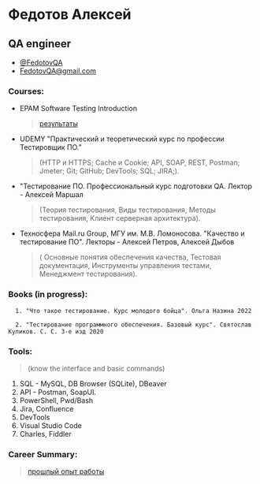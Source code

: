 # Федотов Алексей
## QA engineer

- [@FedotovQA](https://t.me/FedotovQA)
- [FedotovQA@gmail.com](mailto:FedotovQA@gmail.com)

### Courses:
- EPAM Software Testing Introduction
  > [результаты](https://raw.githubusercontent.com/FedotovQA/Portfolio/main/Opera%20Снимок_2023-03-21_153342_elearn.epam.com.png)

- UDEMY "Практический и теоретический курс по профессии Тестировщик ПО." 
  > (НТТР и HTTPS; Cache и Cookie; API, SOAP, REST, Postman; Jmeter; Git; GitHub; DevTools; SQL; JIRA;).

- "Тестирование ПО. Профессиональный курс подготовки QA. Лектор - Алексей Маршал
  > (Теория тестирования, Виды тестирования, Методы тестирования, Клиент серверная архитектура).

- Техносфера Mail.ru Group, МГУ им. М.В. Ломоносова. "Качество и тестирование ПО". Лекторы - Алексей Петров, Алексей Дыбов
  > ( Основные понятия обеспечения качества, Тестовая документация, Инструменты управления тестами, Менеджмент тестирования).

### Books (in progress):
```
  1. "Что такое тестирование. Курс молодого бойца". Ольга Назина 2022
```
```
  2. "Тестирование программного обеспечения. Базовый курс". Святослав Куликов. С. С. 3-е изд 2020
```
 
 ### Tools:
> (know the interface and basic commands)

1. SQL - MySQL, DB Browser (SQLite), DBeaver
2. API - Postman, SoapUI.
3. PowerShell, Pwd/Bash
4. Jira, Confluence
5. DevTools
6. Visual Studio Code
7. Charles, Fiddler

### Career Summary:
  > [прошлый опыт работы](https://github.com/FedotovQA/Portfolio/blob/main/Федотов%20Алексей%20_%20Прошлый%20опыт.pdf)
